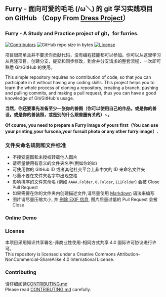 ## Furry - 面向可爱的毛毛 (/ω＼) 的 git 学习实践项目 on GitHub （Copy From [Dress Project](https://raw.githubusercontent.com/komeiji-satori/Dress)）

### Furry - A Study and Practice project of git，for furries.

[![Contributors](https://img.shields.io/github/contributors/komeiji-satori/Dress.svg)](https://github.com/furleywolf/furry/graphs/contributors)
![GitHub repo size in bytes](https://img.shields.io/github/repo-size/furleywolf/furry.svg)
[![License](https://i.creativecommons.org/l/by-nc-sa/4.0/88x31.png)](http://creativecommons.org/licenses/by-nc-sa/4.0/)  

项目很简单且并不要求你贡献代码，没有编程技能都可以参加。你可以从这里学习从克隆项目，创建分支，提交和同步修改，到合并分支请求的整套流程，一次即可熟悉 Git/GitHub 的使用。 

This simple repository requires no contribution of code, so that you can participate in it without having any coding skills. This project helps you to learn the whole process of cloning a repository, creating a branch, pushing and pulling commits, and making a pull request, thus you can have a good knowledge of Git/GitHub's usage.

**当然，你还要事先准备至少一张你的兽图（你可以使用自己的作品，或是你的兽设，或是你的兽装照，或是别的什么跟兽圈有关的）~。**

**Of course, you need to prepare a Furry image of yours first（You can use your printing,your fursona,your fursuit photo or any other furry image）.**

### 文件夹命名规则和文件标准
 - 不接受盗图和未授权转载他人图片
 - 请尽量使用有意义的文件夹名字(例如你的id)
 - 可使用你的 GitHub ID 或者其他社交平台上非中文的 ID 来命名文件夹
 - 尽量不要在文件夹名字中出现空格
 - 影响排序的文件夹命名 (例如 ```AAAA.Folder```, ```0.Folder```, ```111Folder```) 会被 Close Pull Request
 - 如果需要在你的文件夹内创建描述文件,请尽量使用 [Markdown](https://en.wikipedia.org/wiki/Markdown) 语法来编写
 - 图片请尽量压缩大小, 并 [删除 EXIF 信息](https://github.com/furleywolf/furry/blob/master/CONTRIBUTING.md), 图片质量过低的 Pull Request 会被 Close
 

### Online Demo



### License
本项目采用知识共享署名-非商业性使用-相同方式共享 4.0 国际许可协议进行许可。  
This repository is licensed under a Creative Commons Attribution-NonCommercial-ShareAlike 4.0 International License.

### Contributing
请仔细阅读[CONTRIBUTING.md](https://github.com/furleywolf/furry/blob/master/CONTRIBUTING.md)  
Please read [CONTRIBUTING.md](https://github.com/furleywolf/furry/blob/master/CONTRIBUTING.md) carefully.
